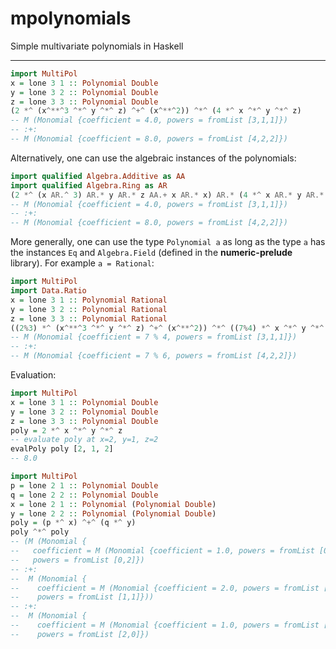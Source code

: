 # mpolynomials

Simple multivariate polynomials in Haskell

___

```haskell
import MultiPol
x = lone 3 1 :: Polynomial Double
y = lone 3 2 :: Polynomial Double
z = lone 3 3 :: Polynomial Double
(2 *^ (x^**^3 ^*^ y ^*^ z) ^+^ (x^**^2)) ^*^ (4 *^ x ^*^ y ^*^ z)
-- M (Monomial {coefficient = 4.0, powers = fromList [3,1,1]}) 
-- :+: 
-- M (Monomial {coefficient = 8.0, powers = fromList [4,2,2]})
```

Alternatively, one can use the algebraic instances of the polynomials:

```haskell
import qualified Algebra.Additive as AA
import qualified Algebra.Ring as AR
(2 *^ (x AR.^ 3) AR.* y AR.* z AA.+ x AR.* x) AR.* (4 *^ x AR.* y AR.* z) 
-- M (Monomial {coefficient = 4.0, powers = fromList [3,1,1]}) 
-- :+: 
-- M (Monomial {coefficient = 8.0, powers = fromList [4,2,2]})
```

More generally, one can use the type `Polynomial a` as long as the type `a` has 
the instances `Eq` and `Algebra.Field` (defined in the **numeric-prelude** 
library). For example `a = Rational`:

```haskell
import MultiPol
import Data.Ratio
x = lone 3 1 :: Polynomial Rational
y = lone 3 2 :: Polynomial Rational
z = lone 3 3 :: Polynomial Rational
((2%3) *^ (x^**^3 ^*^ y ^*^ z) ^+^ (x^**^2)) ^*^ ((7%4) *^ x ^*^ y ^*^ z)
-- M (Monomial {coefficient = 7 % 4, powers = fromList [3,1,1]}) 
-- :+: 
-- M (Monomial {coefficient = 7 % 6, powers = fromList [4,2,2]})
```

Evaluation:

```haskell
import MultiPol
x = lone 3 1 :: Polynomial Double
y = lone 3 2 :: Polynomial Double
z = lone 3 3 :: Polynomial Double
poly = 2 *^ x ^*^ y ^*^ z 
-- evaluate poly at x=2, y=1, z=2
evalPoly poly [2, 1, 2]
-- 8.0
```

```haskell
import MultiPol
p = lone 2 1 :: Polynomial Double
q = lone 2 2 :: Polynomial Double
x = lone 2 1 :: Polynomial (Polynomial Double)
y = lone 2 2 :: Polynomial (Polynomial Double)
poly = (p *^ x) ^+^ (q *^ y)  
poly ^*^ poly
-- (M (Monomial {
--   coefficient = M (Monomial {coefficient = 1.0, powers = fromList [0,2]}), 
--   powers = fromList [0,2]}) 
-- :+: 
--  M (Monomial {
--    coefficient = M (Monomial {coefficient = 2.0, powers = fromList [1,1]}), 
--    powers = fromList [1,1]})) 
-- :+: 
--  M (Monomial {
--    coefficient = M (Monomial {coefficient = 1.0, powers = fromList [2,0]}), 
--    powers = fromList [2,0]})
```